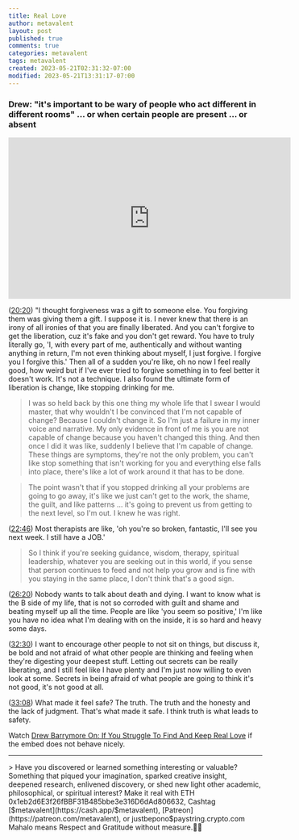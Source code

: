 ```yaml
---
title: Real Love
author: metavalent
layout: post
published: true
comments: true
categories: metavalent
tags: metavalent
created: 2023-05-21T02:31:32-07:00
modified: 2023-05-21T13:31:17-07:00
---
```


### Drew: "it's important to be wary of people who act different in different rooms" ... or when certain people are present ... or absent

<iframe id="ytplayer" type="text/html" width="560" height="320"
  src="https://www.youtube.com/embed/qqoPCBnpfSI?autoplay=1"
  frameborder="0"></iframe>

([20:20](https://youtu.be/qqoPCBnpfSI?t=20m20s)) "I thought forgiveness was a gift to someone else. You forgiving them was giving them a gift. I suppose it is. I never knew that there is an irony of all ironies of that you are finally liberated. And you can't forgive to get the liberation, cuz it's fake and you don't get reward. You have to truly literally go, 'I, with every part of me, authentically and without wanting anything in return, I'm not even thinking about myself, I just forgive. I forgive you I forgive this.' Then all of a sudden you're like, oh no now I feel really good, how weird but if I've ever tried to forgive something in to feel better it doesn't work. It's not a technique. I also found the ultimate form of liberation is change, like stopping drinking for me.

> I was so held back by this one thing my whole life that I swear I would master, that why wouldn't I be convinced that I'm not capable of change? Because I couldn't change it. So I'm just a failure in my inner voice and narrative. My only evidence in front of me is you are not capable of change because you haven't changed this thing. And then once I did it was like, suddenly I believe that I'm capable of change. These things are symptoms, they're not the only problem, you can't like stop something that isn't working for you and everything else falls into place, there's like a lot of work around it that has to be done.  

> The point wasn't that if you stopped drinking all your problems are going to go away, it's like we just can't get to the work, the shame, the guilt, and like patterns ... it's going to prevent us from getting to the next level, so I'm out. I knew he was right.

([22:46](https://youtu.be/qqoPCBnpfSI?t=22m45s)) Most therapists are like, 'oh you're so broken, fantastic, I'll see you next week. I still have a JOB.'

> So I think if you're seeking guidance, wisdom, therapy, spiritual leadership, whatever you are seeking out in this world, if you sense that person continues to feed and not help you grow and is fine with you staying in the same place, I don't think that's a good sign.

([26:20](https://youtu.be/qqoPCBnpfSI?t=26m20s)) Nobody wants to talk about death and dying. I want to know what is the B side of my life, that is not so corroded with guilt and shame and beating myself up all the time. People are like 'you seem so positive,' I'm like you have no idea what I'm dealing with on the inside, it is so hard and heavy some days.

([32:30](https://youtu.be/qqoPCBnpfSI?t=32m30s)) I want to encourage other people to not sit on things, but discuss it, be bold and not afraid of what other people are thinking and feeling when they're digesting your deepest stuff.  Letting out secrets can be really liberating, and I still feel like I have plenty and I'm just now willing to even look at some. Secrets in being afraid of what people are going to think it's not good, it's not good at all.

([33:08](https://youtu.be/qqoPCBnpfSI?t=33m08s)) What made it feel safe? The truth. The truth and the honesty and the lack of judgment. That's what made it safe. I think truth is what leads to safety.

Watch [Drew Barrymore On: If You Struggle To Find And Keep Real Love](https://youtu.be/qqoPCBnpfSI) if the embed does not behave nicely.

<!-- For custom thumbnail
![alt text](/assets/images/image.jpg "title")
-->

<p></p>
<p></p>
<p></p>
<p></p>

<hr />
> Have you discovered or learned something interesting or valuable? Something that piqued your imagination, sparked creative insight, deepened research, enlivened discovery, or shed new light other academic, philosophical, or spiritual interest? Make it real with ETH 0x1eb2d6E3f26fBBF31B485bbe3e316D6dAd806632, Cashtag [$metavalent](https://cash.app/$metavalent), [Patreon](https://patreon.com/metavalent), or justbepono$paystring.crypto.com Mahalo means Respect and Gratitude without measure.🙏🏼
